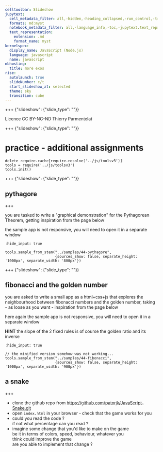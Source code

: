 ```yaml
---
celltoolbar: Slideshow
jupytext:
  cell_metadata_filter: all,-hidden,-heading_collapsed,-run_control,-trusted
  formats: md:myst
  notebook_metadata_filter: all,-language_info,-toc,-jupytext.text_representation.jupytext_version,-jupytext.text_representation.format_version
  text_representation:
    extension: .md
    format_name: myst
kernelspec:
  display_name: JavaScript (Node.js)
  language: javascript
  name: javascript
nbhosting:
  title: more exos
rise:
  autolaunch: true
  slideNumber: c/t
  start_slideshow_at: selected
  theme: sky
  transition: cube
---
```


+++ {"slideshow": {"slide_type": ""}}

<div class="licence">
<span>Licence CC BY-NC-ND</span>
<span>Thierry Parmentelat</span>
</div>

+++ {"slideshow": {"slide_type": ""}}

# practice - additional assignments

```{code-cell}
delete require.cache[require.resolve('../js/toolsv3')]
tools = require('../js/toolsv3')
tools.init()
```

+++ {"slideshow": {"slide_type": ""}}

## pythagore

+++

you are tasked to write a "graphical demonstration" for the Pythagorean Theorem, getting inspiration from the page below

the sample app is not responsive, you will need to open it in a separate window

```{code-cell}
:hide_input: true

tools.sample_from_stem("../samples/44-pythagore", 
                       {sources_show: false, separate_height: '1000px', separate_width: '800px'})
```

+++ {"slideshow": {"slide_type": ""}}

## fibonacci and the golden number

you are asked to write a small app as a html+css+js that explores the neighbourhood between fibonacci numbers and the golden number, taking - as loose as you want - inspiration from the page below

here again the sample app is not responsive, you will need to open it in a separate window

**HINT** the slope of the 2 fixed rules is of course the golden ratio and its inverse

```{code-cell}
:hide_input: true

// the minified version somehow was not working...
tools.sample_from_stem("../samples/44-fibonacci", 
                       {sources_show: false, separate_height: '1000px', separate_width: '900px'})
```

## a snake

+++

* clone the github repo from https://github.com/patorjk/JavaScript-Snake.git
* open `index.html` in your browser - check that the game works for you
* could you read the code ?  
  if not what percentage can you read ?
* imagine some change that you'd like to make on the game  
  be it in terms of colors, speed, behaviour, whatever you  
  think could improve the game  
  are you able to implement that change ?
